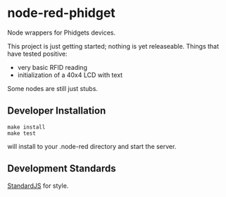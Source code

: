 # node-red-phidget

Node wrappers for Phidgets devices.

This project is just getting started; nothing is yet releaseable.
Things that have tested positive:

* very basic RFID reading
* initialization of a 40x4 LCD with text

Some nodes are still just stubs.

## Developer Installation

    make install
    make test

will install to your .node-red directory and start the server.

## Development Standards

[StandardJS](https://github.com/standard/standard#install) for style.
